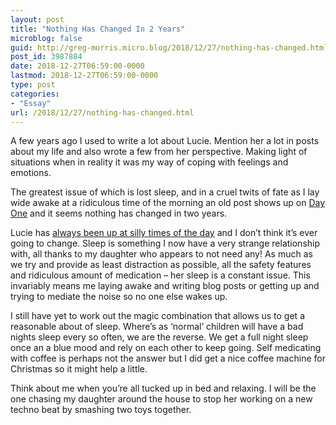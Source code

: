 ```yaml
---
layout: post
title: "Nothing Has Changed In 2 Years"
microblog: false
guid: http://greg-morris.micro.blog/2018/12/27/nothing-has-changed.html
post_id: 3987884
date: 2018-12-27T06:59:00-0000
lastmod: 2018-12-27T06:59:00-0000
type: post
categories:
- "Essay"
url: /2018/12/27/nothing-has-changed.html
---
```

<!--kg-card-begin: html--><p><!--kg-card-begin: html--></p>
<p>A few years ago I used to write a lot about Lucie. Mention her a lot in posts about my life and also wrote a few from her perspective. Making light of situations when in reality it was my way of coping with feelings and emotions.</p>
<p>The greatest issue of which is lost sleep, and in a cruel twits of fate as I lay wide awake at a ridiculous time of the morning an old post shows up on <a href="https://gr36.com/2017-12-20-day-one-review/">Day One</a> and it seems nothing has changed in two years.</p>
<p>Lucie has <a href="https://gr36.com/2016-12-27-hello-4am/">always been up at silly times of the day</a> and I don’t think it’s ever going to change. Sleep is something I now have a very strange relationship with, all thanks to my daughter who appears to not need any! As much as we try and provide as least distraction as possible, all the safety features and ridiculous amount of medication – her sleep is a constant issue. This invariably means me laying awake and writing blog posts or getting up and trying to mediate the noise so no one else wakes up.</p>
<p>I still have yet to work out the magic combination that allows us to get a reasonable about of sleep. Where’s as ‘normal’ children will have a bad nights sleep every so often, we are the reverse. We get a full night sleep once an a blue mood and rely on each other to keep going. Self medicating with coffee is perhaps not the answer but I did get a nice coffee machine for Christmas so it might help a little.</p>
<p>Think about me when you’re all tucked up in bed and relaxing. I will be the one chasing my daughter around the house to stop her working on a new techno beat by smashing two toys together.</p>
<p><!--kg-card-end: html--></p>
<!--kg-card-end: html-->
